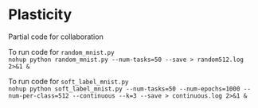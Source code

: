 # Plasticity

Partial code for collaboration

To run code for `random_mnist.py` \
`nohup python random_mnist.py --num-tasks=50 --save > random512.log 2>&1 &`

To run code for `soft_label_mnist.py` \
`nohup python soft_label_mnist.py --num-tasks=50 --num-epochs=1000 --num-per-class=512 --continuous --k=3 --save > continuous.log 2>&1 &`
